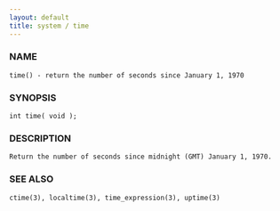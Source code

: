```yaml
---
layout: default
title: system / time
---
```


### NAME

    time() - return the number of seconds since January 1, 1970

### SYNOPSIS

    int time( void );

### DESCRIPTION

    Return the number of seconds since midnight (GMT) January 1, 1970.

### SEE ALSO

    ctime(3), localtime(3), time_expression(3), uptime(3)
